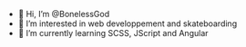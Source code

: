 - 👋 Hi, I’m @BonelessGod
- 👀 I’m interested in web developpement and skateboarding
- 🌱 I’m currently learning SCSS, JScript and Angular


